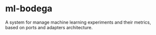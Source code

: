 # ml-bodega
A system for manage machine learning experiments and their metrics, based on ports and adapters architecture.
